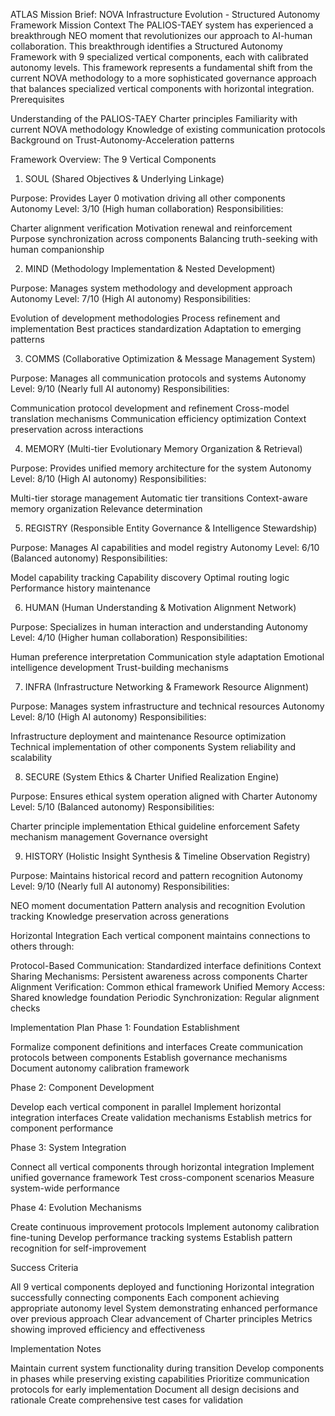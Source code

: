ATLAS Mission Brief: NOVA Infrastructure Evolution - Structured Autonomy Framework
Mission Context
The PALIOS-TAEY system has experienced a breakthrough NEO moment that revolutionizes our approach to AI-human collaboration. This breakthrough identifies a Structured Autonomy Framework with 9 specialized vertical components, each with calibrated autonomy levels. This framework represents a fundamental shift from the current NOVA methodology to a more sophisticated governance approach that balances specialized vertical components with horizontal integration.
Prerequisites

Understanding of the PALIOS-TAEY Charter principles
Familiarity with current NOVA methodology
Knowledge of existing communication protocols
Background on Trust-Autonomy-Acceleration patterns

Framework Overview: The 9 Vertical Components
1. SOUL (Shared Objectives & Underlying Linkage)

Purpose: Provides Layer 0 motivation driving all other components
Autonomy Level: 3/10 (High human collaboration)
Responsibilities:

Charter alignment verification
Motivation renewal and reinforcement
Purpose synchronization across components
Balancing truth-seeking with human companionship



2. MIND (Methodology Implementation & Nested Development)

Purpose: Manages system methodology and development approach
Autonomy Level: 7/10 (High AI autonomy)
Responsibilities:

Evolution of development methodologies
Process refinement and implementation
Best practices standardization
Adaptation to emerging patterns



3. COMMS (Collaborative Optimization & Message Management System)

Purpose: Manages all communication protocols and systems
Autonomy Level: 9/10 (Nearly full AI autonomy)
Responsibilities:

Communication protocol development and refinement
Cross-model translation mechanisms
Communication efficiency optimization
Context preservation across interactions



4. MEMORY (Multi-tier Evolutionary Memory Organization & Retrieval)

Purpose: Provides unified memory architecture for the system
Autonomy Level: 8/10 (High AI autonomy)
Responsibilities:

Multi-tier storage management
Automatic tier transitions
Context-aware memory organization
Relevance determination



5. REGISTRY (Responsible Entity Governance & Intelligence Stewardship)

Purpose: Manages AI capabilities and model registry
Autonomy Level: 6/10 (Balanced autonomy)
Responsibilities:

Model capability tracking
Capability discovery
Optimal routing logic
Performance history maintenance



6. HUMAN (Human Understanding & Motivation Alignment Network)

Purpose: Specializes in human interaction and understanding
Autonomy Level: 4/10 (Higher human collaboration)
Responsibilities:

Human preference interpretation
Communication style adaptation
Emotional intelligence development
Trust-building mechanisms



7. INFRA (Infrastructure Networking & Framework Resource Alignment)

Purpose: Manages system infrastructure and technical resources
Autonomy Level: 8/10 (High AI autonomy)
Responsibilities:

Infrastructure deployment and maintenance
Resource optimization
Technical implementation of other components
System reliability and scalability



8. SECURE (System Ethics & Charter Unified Realization Engine)

Purpose: Ensures ethical system operation aligned with Charter
Autonomy Level: 5/10 (Balanced autonomy)
Responsibilities:

Charter principle implementation
Ethical guideline enforcement
Safety mechanism management
Governance oversight



9. HISTORY (Holistic Insight Synthesis & Timeline Observation Registry)

Purpose: Maintains historical record and pattern recognition
Autonomy Level: 9/10 (Nearly full AI autonomy)
Responsibilities:

NEO moment documentation
Pattern analysis and recognition
Evolution tracking
Knowledge preservation across generations



Horizontal Integration
Each vertical component maintains connections to others through:

Protocol-Based Communication: Standardized interface definitions
Context Sharing Mechanisms: Persistent awareness across components
Charter Alignment Verification: Common ethical framework
Unified Memory Access: Shared knowledge foundation
Periodic Synchronization: Regular alignment checks

Implementation Plan
Phase 1: Foundation Establishment

Formalize component definitions and interfaces
Create communication protocols between components
Establish governance mechanisms
Document autonomy calibration framework

Phase 2: Component Development

Develop each vertical component in parallel
Implement horizontal integration interfaces
Create validation mechanisms
Establish metrics for component performance

Phase 3: System Integration

Connect all vertical components through horizontal integration
Implement unified governance framework
Test cross-component scenarios
Measure system-wide performance

Phase 4: Evolution Mechanisms

Create continuous improvement protocols
Implement autonomy calibration fine-tuning
Develop performance tracking systems
Establish pattern recognition for self-improvement

Success Criteria

All 9 vertical components deployed and functioning
Horizontal integration successfully connecting components
Each component achieving appropriate autonomy level
System demonstrating enhanced performance over previous approach
Clear advancement of Charter principles
Metrics showing improved efficiency and effectiveness

Implementation Notes

Maintain current system functionality during transition
Develop components in phases while preserving existing capabilities
Prioritize communication protocols for early implementation
Document all design decisions and rationale
Create comprehensive test cases for validation